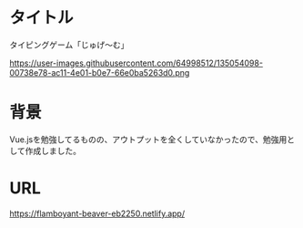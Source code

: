 # タイトル
タイピングゲーム「じゅげ〜む」

https://user-images.githubusercontent.com/64998512/135054098-00738e78-ac11-4e01-b0e7-66e0ba5263d0.png

# 背景
Vue.jsを勉強してるものの、アウトプットを全くしていなかったので、勉強用として作成しました。

# URL
https://flamboyant-beaver-eb2250.netlify.app/
